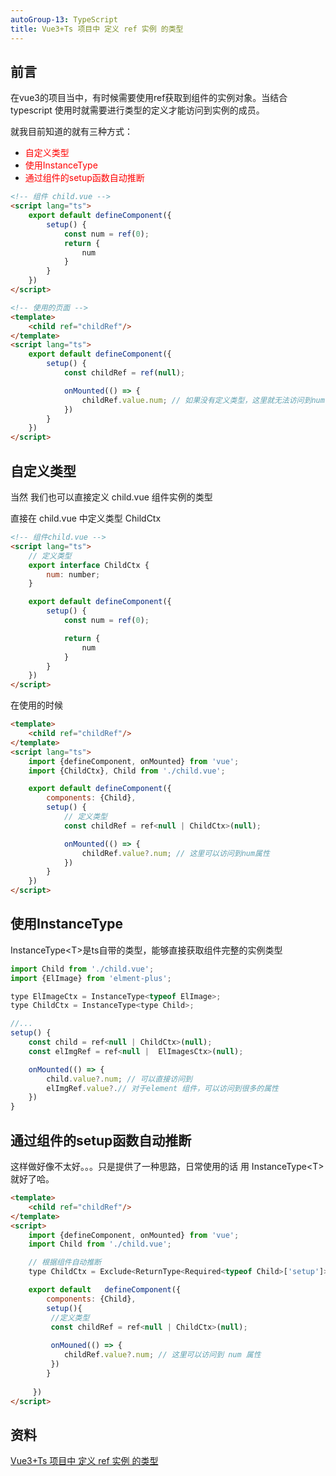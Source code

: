 ```yaml
---
autoGroup-13: TypeScript
title: Vue3+Ts 项目中 定义 ref 实例 的类型
---
```

## 前言
在vue3的项目当中，有时候需要使用ref获取到组件的实例对象。当结合 typescript 使用时就需要进行类型的定义才能访问到实例的成员。

就我目前知道的就有三种方式：
- <span style="color: red">自定义类型</span>
- <span style="color: red">使用InstanceType</span>
- <span style="color: red">通过组件的setup函数自动推断</span>

```html
<!-- 组件 child.vue -->
<script lang="ts">
    export default defineComponent({
        setup() {
            const num = ref(0);
            return {
                num
            }
        }
    })
</script>

<!-- 使用的页面 -->
<template>
    <child ref="childRef"/>
</template>
<script lang="ts">
    export default defineComponent({
        setup() {
            const childRef = ref(null); 

            onMounted(() => {
                childRef.value.num; // 如果没有定义类型，这里就无法访问到num
            })
        }
    })
</script>
```
## 自定义类型
当然 我们也可以直接定义 child.vue 组件实例的类型

直接在 child.vue 中定义类型 ChildCtx

```html
<!-- 组件child.vue -->
<script lang="ts">
    // 定义类型
    export interface ChildCtx {
        num: number;
    }

    export default defineComponent({
        setup() {
            const num = ref(0);

            return {
                num
            }
        }
    })
</script>
```
在使用的时候

```html
<template>
    <child ref="childRef"/>
</template>
<script lang="ts">
    import {defineComponent, onMounted} from 'vue';
    import {ChildCtx}, Child from './child.vue';

    export default defineComponent({
        components: {Child},
        setup() {
            // 定义类型
            const childRef = ref<null | ChildCtx>(null);

            onMounted(() => {
                childRef.value?.num; // 这里可以访问到num属性
            })
        }
    })
</script>
```
## 使用InstanceType
InstanceType&lt;T&gt;是ts自带的类型，能够直接获取组件完整的实例类型

```js
import Child from './child.vue';
import {ElImage} from 'elment-plus';

type ElImageCtx = InstanceType<typeof ElImage>;
type ChildCtx = InstanceType<type Child>;

//...
setup() {
    const child = ref<null | ChildCtx>(null);
    const elImgRef = ref<null |  ElImagesCtx>(null);

    onMounted(() => {
        child.value?.num; // 可以直接访问到
        elImgRef.value?.// 对于element 组件，可以访问到很多的属性
    })
}
```
## 通过组件的setup函数自动推断
这样做好像不太好。。。只是提供了一种思路，日常使用的话 用 InstanceType&lt;T&gt; 就好了哈。

```html
<template>
    <child ref="childRef"/>
</template>
<script>
    import {defineComponent, onMounted} from 'vue';
    import Child from './child.vue';

    // 根据组件自动推断
    type ChildCtx = Exclude<ReturnType<Required<typeof Child>['setup']>, void | RenderFunction | Promise<any>>;

    export default   defineComponent({
        components: {Child},
        setup(){
         //定义类型
         const childRef = ref<null | ChildCtx>(null);
         
         onMouned(() => {
            childRef.value?.num; // 这里可以访问到 num 属性
         })
        }
        
     })
</script>
```


## 资料
[Vue3+Ts 项目中 定义 ref 实例 的类型](https://juejin.cn/post/6978035248487464974)
